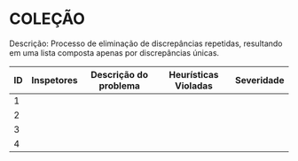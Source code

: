 # COLEÇÃO

Descrição: Processo de eliminação de discrepâncias repetidas, resultando em uma lista composta apenas por discrepâncias únicas.

| ID | Inspetores | Descrição do problema | Heurísticas Violadas | Severidade |
|----|------------|-----------------------|----------------------|------------|
|  1 |            |                       |                      |            |
|  2 |            |                       |                      |            |    
|  3 |            |                       |                      |            |       
|  4 |            |                       |                      |            |      
